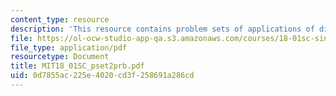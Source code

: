 ```yaml
---
content_type: resource
description: 'This resource contains problem sets of applications of differentiation. '
file: https://ol-ocw-studio-app-qa.s3.amazonaws.com/courses/18-01sc-single-variable-calculus-fall-2010/0d7855ac225e4020cd3f258691a286cd_MIT18_01SC_pset2prb.pdf
file_type: application/pdf
resourcetype: Document
title: MIT18_01SC_pset2prb.pdf
uid: 0d7855ac-225e-4020-cd3f-258691a286cd
---
```


